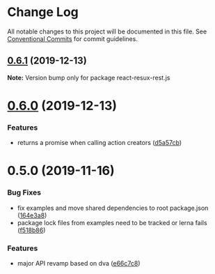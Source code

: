 # Change Log

All notable changes to this project will be documented in this file.
See [Conventional Commits](https://conventionalcommits.org) for commit guidelines.

## [0.6.1](https://github.com/kayak/react-resux/compare/v0.6.0...v0.6.1) (2019-12-13)

**Note:** Version bump only for package react-resux-rest.js





# [0.6.0](https://github.com/kayak/react-resux/compare/v0.5.0...v0.6.0) (2019-12-13)


### Features

* returns a promise when calling action creators ([d5a57cb](https://github.com/kayak/react-resux/commit/d5a57cb636c63e306c1850d755e8097e5f3af968))





# 0.5.0 (2019-11-16)


### Bug Fixes

* fix examples and move shared dependencies to root package.json ([164e3a8](https://github.com/kayak/react-resux/commit/164e3a865cacb2ed9c4af9bb9d2fa3415ac0e610))
* package lock files from examples need to be tracked or lerna fails ([f518b86](https://github.com/kayak/react-resux/commit/f518b86e8c7ceb4b4a20ab7f5e9497689db680b9))


### Features

* major API revamp based on dva ([e66c7c8](https://github.com/kayak/react-resux/commit/e66c7c8fad9c6cf3cf2c8ac73db31ab67b255c77))

